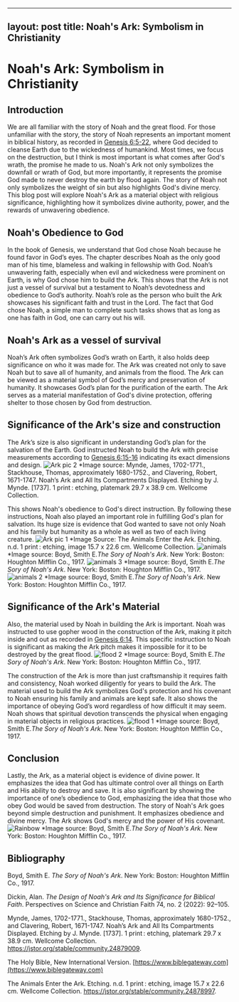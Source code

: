 
---
layout: post
title: Noah's Ark: Symbolism in Christianity
---
# Noah's Ark: Symbolism in Christianity
## Introduction 
We are all familiar with the story of Noah and the great flood. For those unfamiliar with the story, the story of Noah represents an important moment in biblical history, as recorded in [Genesis 6:5-22](https://www.biblegateway.com/passage/?search=Genesis%206%3A5-22&version=NIV), where God decided to cleanse Earth due to the wickedness of humankind. Most times, we focus on the destruction, but I think is most important is what comes after God's wrath, the promise he made to us. Noah's Ark not only symbolizes the downfall or wrath of God, but more importantly, it represents the promise God made to never destroy the earth by flood again. The story of Noah not only symbolizes the weight of sin but also highlights God's divine mercy. This blog post will explore Noah's Ark as a material object with religious significance, highlighting how it symbolizes divine authority, power, and the rewards of unwavering obedience.
## Noah's Obedience to God
In the book of Genesis, we understand that God chose Noah because he found favor in God’s eyes. The chapter describes Noah as the only good man of his time, blameless and walking in fellowship with God. Noah’s unwavering faith, especially when evil and wickedness were prominent on Earth, is why God chose him to build the Ark. This shows that the Ark is not just a vessel of survival but a testament to Noah’s devotedness and obedience to God’s authority. Noah’s role as the person who built the Ark showcases his significant faith and trust in the Lord. The fact that God chose Noah, a simple man to complete such tasks shows that as long as one has faith in God, one can carry out his will.

 ## Noah's Ark as a vessel of survival
 Noah’s Ark often symbolizes God’s wrath on Earth, it also holds deep significance on who it was made for. The Ark was created not only to save Noah but to save all of humanity, and animals from the flood. The Ark can be viewed as a material symbol of God’s mercy and preservation of humanity. It showcases God’s plan for the purification of the earth. The Ark serves as a material manifestation of God's divine protection, offering shelter to those chosen by God from destruction.
 ## Significance of the Ark's size and construction     
The Ark’s size is also significant in understanding God’s plan for the salvation of the Earth. God instructed Noah to build the Ark with precise measurements according to [Genesis 6:15-16](https://www.biblegateway.com/passage/?search=Genesis%206%3A15-16&version=NIV) indicating its exact dimensions and design. 
![Ark pic 2](https://github.com/user-attachments/assets/3c287930-3a99-4144-b933-c1dd3166d2bb) 
*Image source: Mynde, James, 1702-1771., Stackhouse, Thomas, approximately 1680-1752., and Clavering, Robert, 1671-1747. Noah’s Ark and All Its Compartments Displayed. Etching by J. Mynde. [1737]. 1 print : etching, platemark 29.7 x 38.9 cm. Wellcome Collection.

This shows Noah's obedience to God's direct instruction. By following these instructions, Noah also played an important role in fulfilling God's plan for salvation. 
Its huge size is evidence that God wanted to save not only Noah and his family but humanity as a whole as well as two of each living creature.
![Ark pic 1](https://github.com/user-attachments/assets/d1972fb3-924e-4931-b25b-1a81bcb691c9)
*Image Source: The Animals Enter the Ark. Etching. n.d. 1 print : etching, image 15.7 x 22.6 cm. Wellcome Collection.
![animals](https://github.com/user-attachments/assets/ff0eb0fc-708f-4778-8ea7-cda261192e05) 
*Image source: Boyd, Smith E.*The Sory of Noah's Ark*. New York: Boston: Houghton Mifflin Co., 1917. 
![animals 3](https://github.com/user-attachments/assets/8994c6cc-dcba-4cb6-bde6-57043a4a0b68)
*Image source: Boyd, Smith E.*The Sory of Noah's Ark*. New York: Boston: Houghton Mifflin Co., 1917.
![animals 2](https://github.com/user-attachments/assets/3f0d55d9-4015-41ce-b246-223d235856f9)
*Image source: Boyd, Smith E.*The Sory of Noah's Ark*. New York: Boston: Houghton Mifflin Co., 1917.

## Significance of the Ark's Material
Also, the material used by Noah in building the Ark is important. Noah was instructed to use gopher wood in the construction of the Ark, making it pitch inside and out as recorded in [Genesis 6:14](https://www.biblegateway.com/passage/?search=Genesis%206%3A14&version=NIV). This specific instruction to Noah is significant as making the Ark pitch makes it impossible for it to be destroyed by the great flood. 
![flood 2](https://github.com/user-attachments/assets/1da7da6a-decb-410a-9d89-4c781ecb2977)
*Image source: Boyd, Smith E.*The Sory of Noah's Ark*. New York: Boston: Houghton Mifflin Co., 1917.

The construction of the Ark is more than just craftsmanship it requires faith and consistency, Noah worked diligently for years to build the Ark. The material used to build the Ark symbolizes God's protection and his covenant to Noah ensuring his family and animals are kept safe. It also shows the importance of obeying God’s word regardless of how difficult it may seem. Noah shows that spiritual devotion transcends the physical when engaging in material objects in religious practices. 
![flood 1](https://github.com/user-attachments/assets/c48c870c-a845-458f-bde4-7e70b45a34be)
*Image source: Boyd, Smith E.*The Sory of Noah's Ark*. New York: Boston: Houghton Mifflin Co., 1917.
## Conclusion
Lastly, the Ark, as a material object is evidence of divine power. It emphasizes the idea that God has ultimate control over all things on Earth and His ability to destroy and save. It is also significant by showing the importance of one’s obedience to God, emphasizing the idea that those who obey God would be saved from destruction. The story of Noah's Ark goes beyond simple destruction and punishment. It emphasizes obedience and divine mercy. The Ark shows God's mercy and the power of His covenant.
![Rainbow](https://github.com/user-attachments/assets/3b85a885-cdb7-4e89-a508-7c49367f645c)
*Image source: Boyd, Smith E.*The Sory of Noah's Ark*. New York: Boston: Houghton Mifflin Co., 1917.
## Bibliography
 Boyd, Smith E. *The Sory of Noah's Ark*. New York: Boston: Houghton Mifflin Co., 1917.
 
 Dickin, Alan. *The Design of Noah's Ark and Its Significance for Biblical Faith*. Perspectives on Science and Christian Faith 74, no. 2 (2022): 92–105.
 
 Mynde, James, 1702-1771., Stackhouse, Thomas, approximately 1680-1752., and Clavering, Robert, 1671-1747. Noah’s Ark and All Its Compartments Displayed. Etching by J. Mynde. [1737]. 1 print : etching, platemark 29.7 x 38.9 cm. Wellcome Collection. https://jstor.org/stable/community.24879009.
 
The Holy Bible, New International Version. [https://www.biblegateway.com](https://www.biblegateway.com)

The Animals Enter the Ark. Etching. n.d. 1 print : etching, image 15.7 x 22.6 cm. Wellcome Collection. https://jstor.org/stable/community.24878997.
